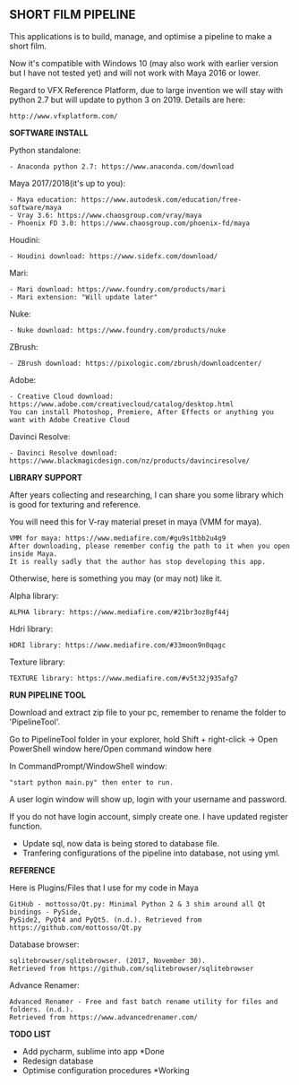 ## **SHORT FILM PIPELINE**

This applications is to build, manage, and optimise a pipeline to make a short film.

Now it's compatible with Windows 10 (may also work with earlier version but I have not tested yet) and will not work with Maya 2016 or lower.

Regard to VFX Reference Platform, due to large invention we will stay with python 2.7 but will update to python 3 on 2019.
Details are here:

    http://www.vfxplatform.com/

**SOFTWARE INSTALL**

Python standalone:

    - Anaconda python 2.7: https://www.anaconda.com/download

Maya 2017/2018(it's up to you):

    - Maya education: https://www.autodesk.com/education/free-software/maya
    - Vray 3.6: https://www.chaosgroup.com/vray/maya
    - Phoenix FD 3.0: https://www.chaosgroup.com/phoenix-fd/maya

Houdini:

    - Houdini download: https://www.sidefx.com/download/

Mari:

    - Mari download: https://www.foundry.com/products/mari
    - Mari extension: "Will update later"

Nuke:

    - Nuke download: https://www.foundry.com/products/nuke

ZBrush:

    - ZBrush download: https://pixologic.com/zbrush/downloadcenter/

Adobe:

    - Creative Cloud download: https://www.adobe.com/creativecloud/catalog/desktop.html
    You can install Photoshop, Premiere, After Effects or anything you want with Adobe Creative Cloud

Davinci Resolve:

    - Davinci Resolve download: https://www.blackmagicdesign.com/nz/products/davinciresolve/

**LIBRARY SUPPORT**

After years collecting and researching, I can share you some library which is good for texturing and reference.

You will need this for V-ray material preset in maya (VMM for maya).

    VMM for maya: https://www.mediafire.com/#gu9s1tbb2u4g9
    After downloading, please remember config the path to it when you open inside Maya.
    It is really sadly that the author has stop developing this app.

Otherwise, here is something you may (or may not) like it.

Alpha library:

    ALPHA library: https://www.mediafire.com/#21br3oz8gf44j

Hdri library:

    HDRI library: https://www.mediafire.com/#33moon9n0qagc

Texture library:

    TEXTURE library: https://www.mediafire.com/#v5t32j935afg7

**RUN PIPELINE TOOL**

Download and extract zip file to your pc, remember to rename the folder to 'PipelineTool'.

Go to PipelineTool folder in your explorer, hold Shift + right-click -> Open PowerShell window here/Open command window here

In CommandPrompt/WindowShell window:

    "start python main.py" then enter to run.

A user login window will show up, login with your username and password.

If you do not have login account, simply create one. I have updated register function.

* Update sql, now data is being stored to database file.
* Tranfering configurations of the pipeline into database, not using yml.

**REFERENCE**

Here is Plugins/Files that I use for my code in Maya

    GitHub - mottosso/Qt.py: Minimal Python 2 & 3 shim around all Qt bindings - PySide,
    PySide2, PyQt4 and PyQt5. (n.d.). Retrieved from https://github.com/mottosso/Qt.py

Database browser:

    sqlitebrowser/sqlitebrowser. (2017, November 30).
    Retrieved from https://github.com/sqlitebrowser/sqlitebrowser

Advance Renamer:

    Advanced Renamer - Free and fast batch rename utility for files and folders. (n.d.).
    Retrieved from https://www.advancedrenamer.com/

**TODO LIST**

- Add pycharm, sublime into app *Done
- Redesign database
- Optimise configuration procedures *Working
